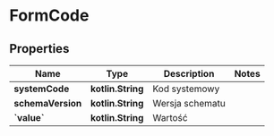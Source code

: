 
# FormCode

## Properties
| Name | Type | Description | Notes |
| ------------ | ------------- | ------------- | ------------- |
| **systemCode** | **kotlin.String** | Kod systemowy |  |
| **schemaVersion** | **kotlin.String** | Wersja schematu |  |
| **&#x60;value&#x60;** | **kotlin.String** | Wartość |  |



